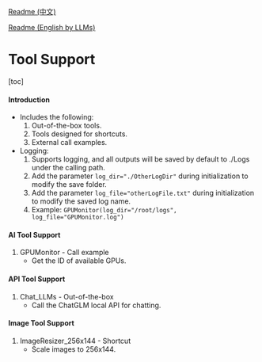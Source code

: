 [Readme (中文)](Readme.md)

[Readme (English by LLMs)](Readme_en.md)

# Tool Support

[toc]

#### Introduction

* Includes the following:
  1. Out-of-the-box tools.
  2. Tools designed for shortcuts.
  3. External call examples.
* Logging:
  1. Supports logging, and all outputs will be saved by default to ./Logs under the calling path.
  2. Add the parameter `log_dir="./OtherLogDir"` during initialization to modify the save folder.
  3. Add the parameter `log_file="otherLogFile.txt"` during initialization to modify the saved log name.
  4. Example: `GPUMonitor(log_dir="/root/logs", log_file="GPUMonitor.log")`

#### AI Tool Support

1. GPUMonitor - Call example
   * Get the ID of available GPUs.

#### API Tool Support

1. Chat_LLMs - Out-of-the-box
   * Call the ChatGLM local API for chatting.

#### Image Tool Support

1. ImageResizer_256x144 - Shortcut
   * Scale images to 256x144.
